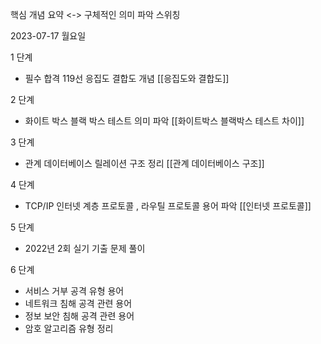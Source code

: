 핵심 개념 요약 <-> 구체적인 의미 파악 스위칭 

2023-07-17 월요일

1 단계
- 필수 합격 119선  응집도 결합도 개념
[[응집도와 결합도]]

2 단계
- 화이트 박스 블랙 박스 테스트 의미 파악 
[[화이트박스 블랙박스 테스트 차이]]

3 단계
- 관계 데이터베이스 릴레이션 구조 정리 
[[관계 데이터베이스 구조]]

4 단계 
- TCP/IP 인터넷 계층 프로토콜 , 라우틸 프로토콜 용어 파악 
[[인터넷 프로토콜]]

5 단계 
- 2022년 2회 실기 기출 문제 풀이 

6 단계 
- 서비스 거부 공격 유형 용어
- 네트워크 침해 공격 관련 용어
- 정보 보안 침해 공격 관련 용어
- 암호 알고리즘 유형 정리
